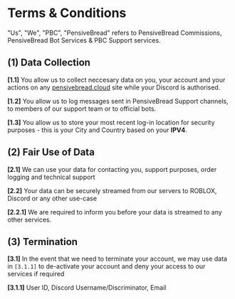 # Terms & Conditions

"Us", "We", "PBC", "PensiveBread" refers to PensiveBread Commissions, PensiveBread Bot Services & PBC Support services.

## (1) __Data Collection__
**[1.1]** You allow us to collect neccesary data on you, your account and your actions on any [pensivebread.cloud](https://pensivebread.cloud) site while your Discord is authorised.

**[1.2]** You allow us to log messages sent in PensiveBread Support channels, to members of our support team or to official bots.

**[1.3]** You allow us to store your most recent log-in location for security purposes - this is your City and Country based on your **IPV4**.

## (2) __Fair Use of Data__
**[2.1]** We can use your data for contacting you, support purposes, order logging and technical support

**[2.2]** Your data can be securely streamed from our servers to ROBLOX, Discord or any other use-case

  **[2.2.1]** We are required to inform you before your data is streamed to any other services.

## (3) __Termination__
**[3.1]** In the event that we need to terminate your account, we may use data in ``[3.1.1]`` to de-activate your account and deny your access to our services if required
  
  **[3.1.1]** User ID, Discord Username/Discriminator, Email
